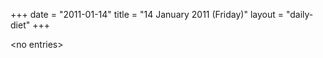 +++
date = "2011-01-14"
title = "14 January 2011 (Friday)"
layout = "daily-diet"
+++


\<no entries\>